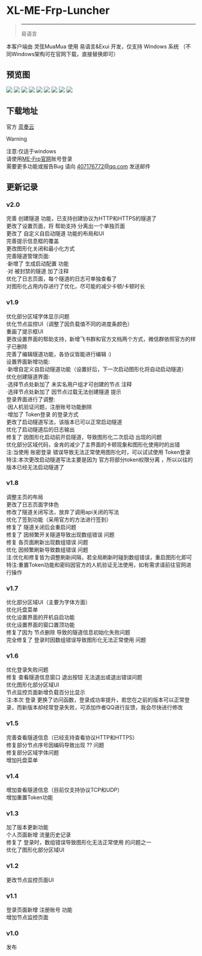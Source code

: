 <script setup>
import { NTag, NCard, NSpace, NCarousel } from 'naive-ui'

</script>
# XL-ME-Frp-Luncher
>---
><NSpace>
><NTag :bordered="false" type="success">易语言</NTag>
></NSpace> 

本客户端由 灵弦MuaMua 使用 易语言&Exui 开发，仅支持 Windows 系统 （不同Windows架构可在官网下载，直接替换即可）

## 预览图
<NCarousel show-arrow autoplay>
    <img
      class="carousel-img"
      src="/Lx_MuaMua/login.png"
    >
    <img
      class="carousel-img"
      src="/Lx_MuaMua/home.png"
    >
    <img
      class="carousel-img"
      src="/Lx_MuaMua/creat.png"
    >
    <img
      class="carousel-img"
      src="/Lx_MuaMua/tunnel.png"
    >
    <img
      class="carousel-img"
      src="/Lx_MuaMua/tunnellog.png"
    >
    <img
      class="carousel-img"
      src="/Lx_MuaMua/monitor.png"
    >
    <img
      class="carousel-img"
      src="/Lx_MuaMua/person.png"
    >
    <img
      class="carousel-img"
      src="/Lx_MuaMua/config.png"
    >
    <img
      class="carousel-img"
      src="/Lx_MuaMua/about.png"
    >
</NCarousel>

## 下载地址
 官方 [蓝奏云](https://wwms.lanzouo.com/iu7tR32rucid) 

> [!WARNING]
> 注意:仅适于windows <br>
> 请使用[ME-Frp官网](https://www.mefrp.com/)账号登录 <br>
> 需要更多功能或报告Bug 请向 407176772@qq.com 发送邮件 <br>

## 更新记录
### v2.0
完善 创建隧道 功能，已支持创建协议为HTTP和HTTPS的隧道了<br/>
更改了设置页面，将 帮助支持 分离出一个单独页面<br/>
更改了 自定义自启动隧道 功能的布局和UI<br/>
完善提示信息框的覆盖<br/>
更改图形化关闭和最小化方式<br/>
完善隧道管理页面:<br/>
·新增了 生成启动配置 功能<br/>
·对 被封禁的隧道 加了注释<br/>
优化了日志页面，每个隧道的日志可单独查看了<br/>
对图形化占用内存进行了优化，尽可能的减少卡顿/卡顿时长<br/>
### v1.9
优化部分区域字体显示问题<br/>
优化节点监控UI（调整了因负载值不同的进度条颜色）<br/>
重画了提示框UI<br/>
更改设置界面的帮助支持，新增飞书群和官方文档两个方式，微信群依照官方的样子已删除<br/>
完善了编辑隧道功能，各协议皆能进行编辑 :)<br/>
设置界面新增功能:<br/>
·新增自定义自启动隧道功能（设置好后，下一次启动图形化将自动启动隧道）<br/>
优化创建隧道界面:<br/>
·选择节点处新加了 未实名用户组才可创建的节点 注释<br/>
·选择节点处新加了 因节点过载无法创建隧道 提示<br/>
登录界面进行了调整:<br/>
·因人机验证问题，注册账号功能删除<br/>
·增加了 Token登录 的登录方式<br/>
更改了启动隧道写法，该版本已可以正常启动隧道<br/>
优化了启动隧道后的日志输出<br/>
修复了 因图形化启动前开启隧道，导致图形化二次启动 出现的问题<br/>
优化部分区域代码，金肯的减少了主界面的卡顿现象和图形化使用时的出错<br/>
注:当使用 账密登录 错误导致无法正常使用图形化时，可以试试使用 Token登录<br/>
特注:本次更改启动隧道写法主要是因为 官方将部分token权限分离 ，所以以往的版本已经无法启动隧道了<br/>
### v1.8
调整主页的布局<br/>
更改了日志页面字体色<br/>
修改了隧道关闭写法，放弃了调用api关闭的写法<br/>
优化了签到功能（采用官方的方法进行签到）<br/>
修复了 隧道关闭后会重启问题<br/>
修复了 因频繁开关隧道导致出现数组错误 问题<br/>
修复 各页面刷新出现数组错误 问题<br/>
优化 因频繁刷新导致数组错误 问题<br/>
注:优化和修复皆为调整刷新间隔，若全局刷新时碰到数组错误，重启图形化即可<br/>
特注:重置Token功能和密码因官方的人机验证无法使用，如有需求请前往官网进行操作<br/>
### v1.7
优化部分区域UI（主要为字体方面）<br/>
优化托盘菜单<br/>
优化设置界面的开机自启功能<br/>
优化设置界面的窗口置顶功能<br/>
修复了因为 节点删除 导致的隧道信息初始化失败问题<br/>
完全修复了 登录时因数组错误导致图形化无法正常使用 问题<br/>
### v1.6
优化登录失败问题<br/>
修复 查看隧道信息窗口 退出按钮 无法退出或退出错误问题<br/>
优化图形化部分区域UI<br/>
节点监控页面新增负载百分比显示<br/>
注:本次 登录 更换了访问函数，登录成功率提升，若您在之前的版本可以正常登录，而新版本却经常登录失败，可添加作者QQ进行反馈，我会尽快进行修改<br/>
### v1.5
完善查看隧道信息（已经支持查看协议HTTP和HTTPS）<br/>
修复部分节点序号因编码导致出现 ?? 问题<br/>
修复部分区域字体问题<br/>
增加托盘菜单<br/>
### v1.4
增加查看隧道信息（目前仅支持协议TCP和UDP）<br/>
增加重置Token功能<br/>
### v1.3
加了版本更新功能<br/>
个人页面新增 流量历史记录<br/>
修复了 登录时，数组错误导致图形化无法正常使用 的问题之一<br/>
优化了图形化部分区域UI<br/>
### v1.2
更改节点监控页面UI<br/>
### v1.1
登录页面新增 注册账号 功能<br/>
增加节点监控页面<br/>
### v1.0
发布<br/>
